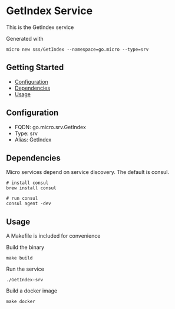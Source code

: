 # GetIndex Service

This is the GetIndex service

Generated with

```
micro new sss/GetIndex --namespace=go.micro --type=srv
```

## Getting Started

- [Configuration](#configuration)
- [Dependencies](#dependencies)
- [Usage](#usage)

## Configuration

- FQDN: go.micro.srv.GetIndex
- Type: srv
- Alias: GetIndex

## Dependencies

Micro services depend on service discovery. The default is consul.

```
# install consul
brew install consul

# run consul
consul agent -dev
```

## Usage

A Makefile is included for convenience

Build the binary

```
make build
```

Run the service
```
./GetIndex-srv
```

Build a docker image
```
make docker
```